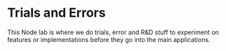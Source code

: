 # Trials and Errors

This Node lab is where we do trials, error and R&D stuff to experiment on features or implementations before they go into the main applications.